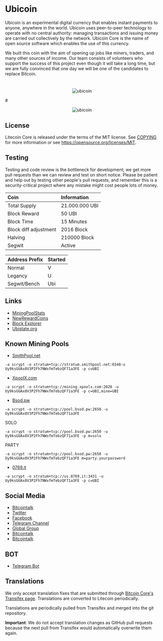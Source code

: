 # Ubicoin
Ubicoin is an experimental digital currency that enables instant payments to anyone, anywhere in the world.
Ubicoin uses peer-to-peer technology to operate with no central authority: managing transactions and issuing money are carried out collectively by the network. Ubicoin Core is the name of open source software which enables the use of this currency.

We built this coin with the aim of opening up jobs like miners, traders, and many other sources of income. Our team consists of volunteers who support the success of this project even though it will take a long time, but we are fully convinced that one day we will be one of the candidates to replace Bitcoin.

#
<p align="center">
  <img src="ubicoin.gif" alt="ubicoin">
</p>
#
<p align="center">
  <img src="images/preview.PNG" alt="ubicoin">
</p>

License
-------

Litecoin Core is released under the terms of the MIT license. See [COPYING](COPYING) for more
information or see https://opensource.org/licenses/MIT.

Testing
-------

Testing and code review is the bottleneck for development; we get more pull
requests than we can review and test on short notice. Please be patient and help out by testing
other people's pull requests, and remember this is a security-critical project where any mistake might cost people
lots of money.

Coin | Information
:--|:--
Total Supply | 21.000.000 UBI
Block Reward | 50 UBI
Block Time | 15 Minutes
Block diff adjustment | 2016 Block
Halving | 210000 Block
Segwit | Active

Address Prefix | Started
:--|:--
Normal | V
Legancy | U
Segwit/Bench | Ubi

## Links

* [MiningPoolStats](https://miningpoolstats.stream/ubicoin)
* [NewRewardCoins](https://newrewardcoins.com/coin/ubi/)
* [Block Explorer](http://chain.ubinodes.online)
* [Ubistate.org](http://ubistate.org)

## Known Mining Pools

* [SmithPool.net](https://smithpool.net/)
```
-a scrypt -o stratum+tcp://stratum.smithpool.net:6540-u Uy9ksGUAx8V3P2Fh7NWxfmTebzQF71a3FE -p c=UBI
```
* [XpoolX.com](https://xpoolx.com/)
```
-a scrypt -o stratum+tcp://mining.xpoolx.com:2020 -u Uy9ksGUAx8V3P2Fh7NWxfmTebzQF71a3FE -p c=UBI,mine=UBI
```
* [Bsod.pw](https://bsod.pw/en/pool/dashboard/UBI/)
```
-a scrypt -o stratum+tcp://pool.bsod.pw:2650 -u Uy9ksGUAx8V3P2Fh7NWxfmTebzQF71a3FE
```
SOLO
```
-a scrypt -o stratum+tcp://pool.bsod.pw:2650 -u Uy9ksGUAx8V3P2Fh7NWxfmTebzQF71a3FE -p m=solo
```
PARTY
```
-a scrypt -o stratum+tcp://pool.bsod.pw:2650 -u Uy9ksGUAx8V3P2Fh7NWxfmTebzQF71a3FE m=party.yourpassword
```
* [0769.it](https://www.0769.it/)
```
-a scrypt -o stratum+tcp://us.0769.it:3431 -u Uy9ksGUAx8V3P2Fh7NWxfmTebzQF71a3FE -p c=UBI
```

## Social Media

* [Bitcointalk](https://bitcointalk.org/index.php?topic=5247767.0)
* [Twitter](https://twitter.com/UbicoinOfficial)
* [Facebook](https://www.facebook.com/UbicoinOfficials/)
* [Telegram Channel](https://t.me/ubitchan)
* [Global Group](https://t.me/ubistate)
* [Bitcointalk](https://bitcointalk.org/index.php?topic=5247767.0)
* [Bitcointalk](https://bitcointalk.org/index.php?topic=5247767.0)

## BOT

* [Telegram Bot](https://t.me/ubicoin_bot)

Translations
------------

We only accept translation fixes that are submitted through [Bitcoin Core's Transifex page](https://www.transifex.com/projects/p/bitcoin/).
Translations are converted to Litecoin periodically.

Translations are periodically pulled from Transifex and merged into the git repository.

**Important**: We do not accept translation changes as GitHub pull requests because the next
pull from Transifex would automatically overwrite them again.
